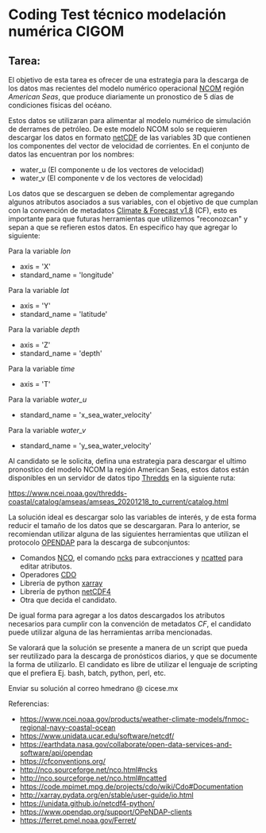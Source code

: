 # Coding Test técnico modelación numérica CIGOM

## Tarea: 

El objetivo de esta tarea es ofrecer de una estrategia para la descarga de los datos mas recientes
del modelo numérico operacional [NCOM](https://www.ncei.noaa.gov/products/weather-climate-models/fnmoc-regional-navy-coastal-ocean) región *American Seas*, que produce diariamente un pronostico de 5 días de 
condiciones físicas del océano.

Estos datos se utilizaran para alimentar al modelo numérico de simulación de derrames de petróleo.
De este modelo NCOM solo se requieren descargar los datos en formato [netCDF](https://www.unidata.ucar.edu/software/netcdf/) de las variables 3D que contienen los componentes del vector de velocidad de corrientes. En el conjunto de datos las encuentran por los nombres:

- water_u  (El componente u de los vectores de velocidad)
- water_v  (El componente v de los vectores de velocidad)

Los datos que se descarguen se deben de complementar agregando algunos atributos asociados a sus variables, con el 
objetivo de que cumplan con la convención de metadatos [Climate & Forecast v1.8](https://cfconventions.org/Data/cf-conventions/cf-conventions-1.8/cf-conventions.html) (CF), esto es importante para que futuras herramientas
que utilizemos "reconozcan" y sepan a que se refieren estos datos.
En especifico hay que agregar lo siguiente:

Para la variable *lon*
 - axis = 'X'
 - standard_name = 'longitude'

Para la variable *lat*
 - axis = 'Y'
 - standard_name = 'latitude' 

Para la variable *depth*
 - axis = 'Z'
 - standard_name = 'depth' 

Para la variable *time*
 - axis = 'T'

Para la variable *water_u*
 - standard_name = 'x_sea_water_velocity'

Para la variable *water_v*
 - standard_name = 'y_sea_water_velocity'



Al candidato se le solicita, defina una estrategia para descargar el ultimo pronostico del modelo NCOM 
la región American Seas, estos datos están disponibles en un servidor de datos tipo [Thredds](https://www.unidata.ucar.edu/software/tds/current/) en la siguiente ruta:

https://www.ncei.noaa.gov/thredds-coastal/catalog/amseas/amseas_20201218_to_current/catalog.html

La solución ideal es descargar solo las variables de interés, y de esta forma reducir el tamaño de los
datos que se descargaran. Para lo anterior, se recomiendan utilizar alguna de las siguientes
herramientas que utilizan el protocolo [OPENDAP](https://earthdata.nasa.gov/collaborate/open-data-services-and-software/api/opendap) para la descarga de subconjuntos:

- Comandos [NCO](http://nco.sourceforge.net/), el comando [ncks](http://nco.sourceforge.net/nco.html#ncks) para extracciones y [ncatted](http://nco.sourceforge.net/nco.html#ncatted) para editar atributos.
- Operadores [CDO](https://code.mpimet.mpg.de/projects/cdo/wiki/Cdo#Documentation)
- Librería de python [xarray](http://xarray.pydata.org/en/stable/)
- Librería de python [netCDF4](https://unidata.github.io/netcdf4-python/)
- Otra que decida el candidato.

De igual forma para agregar a los datos descargados los atributos necesarios para cumplir con la 
convención de metadatos *CF*, el candidato puede utilizar alguna de las herramientas arriba mencionadas.

Se valorará que la solución se presente a manera de un script que pueda ser reutilizado para la 
descarga de pronósticos diarios, y que se documente la forma de utilizarlo.  El candidato es libre de
utilizar el lenguaje de scripting que el prefiera Ej. bash, batch, python, perl, etc. 

Enviar su solución al correo hmedrano @ cicese.mx


Referencias:


- https://www.ncei.noaa.gov/products/weather-climate-models/fnmoc-regional-navy-coastal-ocean
- https://www.unidata.ucar.edu/software/netcdf/
- https://earthdata.nasa.gov/collaborate/open-data-services-and-software/api/opendap
- https://cfconventions.org/
- http://nco.sourceforge.net/nco.html#ncks
- http://nco.sourceforge.net/nco.html#ncatted
- https://code.mpimet.mpg.de/projects/cdo/wiki/Cdo#Documentation
- http://xarray.pydata.org/en/stable/user-guide/io.html
- https://unidata.github.io/netcdf4-python/
- https://www.opendap.org/support/OPeNDAP-clients
- https://ferret.pmel.noaa.gov/Ferret/


